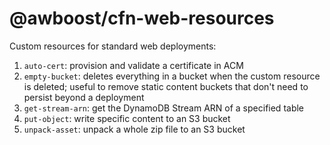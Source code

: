 # @awboost/cfn-web-resources

Custom resources for standard web deployments:

1. `auto-cert`: provision and validate a certificate in ACM
1. `empty-bucket`: deletes everything in a bucket when the custom resource is deleted; useful to remove static content buckets that don't need to persist beyond a deployment
1. `get-stream-arn`: get the DynamoDB Stream ARN of a specified table
1. `put-object`: write specific content to an S3 bucket
1. `unpack-asset`: unpack a whole zip file to an S3 bucket
